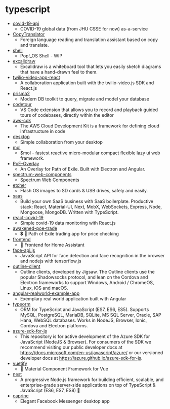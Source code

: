 # typescript
- [covid-19-api](https://github.com/mathdroid/covid-19-api)
  - COVID-19 global data (from JHU CSSE for now) as-a-service
- [CopyTranslator](https://github.com/CopyTranslator/CopyTranslator)
  - Foreign language reading and translation assistant based on copy and translate.
- [shell](https://github.com/pop-os/shell)
  - Pop!_OS Shell - WIP
- [excalidraw](https://github.com/excalidraw/excalidraw)
  - Excalidraw is a whiteboard tool that lets you easily sketch diagrams that have a hand-drawn feel to them.
- [twilio-video-app-react](https://github.com/twilio/twilio-video-app-react)
  - A collaboration application built with the twilio-video.js SDK and React.js
- [prisma2](https://github.com/prisma/prisma2)
  - Modern DB toolkit to query, migrate and model your database
- [codetour](https://github.com/vsls-contrib/codetour)
  - VS Code extension that allows you to record and playback guided tours of codebases, directly within the editor
- [aws-cdk](https://github.com/aws/aws-cdk)
  - The AWS Cloud Development Kit is a framework for defining cloud infrastructure in code
- [desktop](https://github.com/desktop/desktop)
  - Simple collaboration from your desktop
- [mol](https://github.com/eigenmethod/mol)
  - $mol - fastest reactive micro-modular compact flexible lazy ui web framework.
- [PoE-Overlay](https://github.com/Kyusung4698/PoE-Overlay)
  - An Overlay for Path of Exile. Built with Electron and Angular.
- [spectrum-web-components](https://github.com/adobe/spectrum-web-components)
  - Spectrum Web Components
- [etcher](https://github.com/balena-io/etcher)
  - Flash OS images to SD cards & USB drives, safely and easily.
- [saas](https://github.com/async-labs/saas)
  - Build your own SaaS business with SaaS boilerplate. Productive stack: React, Material-UI, Next, MobX, WebSockets, Express, Node, Mongoose, MongoDB. Written with TypeScript.
- [react-covid-19](https://github.com/alankilalank/react-covid-19)
  - Simple covid-19 data monitoring with React.js
- [awakened-poe-trade](https://github.com/SnosMe/awakened-poe-trade)
  - 💲 🔨 Path of Exile trading app for price checking
- [frontend](https://github.com/home-assistant/frontend)
  - 🍭 Frontend for Home Assistant
- [face-api.js](https://github.com/justadudewhohacks/face-api.js)
  - JavaScript API for face detection and face recognition in the browser and nodejs with tensorflow.js
- [outline-client](https://github.com/Jigsaw-Code/outline-client)
  - Outline clients, developed by Jigsaw. The Outline clients use the popular Shadowsocks protocol, and lean on the Cordova and Electron frameworks to support Windows, Android / ChromeOS, Linux, iOS and macOS.
- [angular-realworld-example-app](https://github.com/gothinkster/angular-realworld-example-app)
  - Exemplary real world application built with Angular
- [typeorm](https://github.com/typeorm/typeorm)
  - ORM for TypeScript and JavaScript (ES7, ES6, ES5). Supports MySQL, PostgreSQL, MariaDB, SQLite, MS SQL Server, Oracle, SAP Hana, WebSQL databases. Works in NodeJS, Browser, Ionic, Cordova and Electron platforms.
- [azure-sdk-for-js](https://github.com/Azure/azure-sdk-for-js)
  - This repository is for active development of the Azure SDK for JavaScript (NodeJS & Browser). For consumers of the SDK we recommend visiting our public developer docs at https://docs.microsoft.com/en-us/javascript/azure/ or our versioned developer docs at https://azure.github.io/azure-sdk-for-js.
- [vuetify](https://github.com/vuetifyjs/vuetify)
  - 🐉 Material Component Framework for Vue
- [nest](https://github.com/nestjs/nest)
  - A progressive Node.js framework for building efficient, scalable, and enterprise-grade server-side applications on top of TypeScript & JavaScript (ES6, ES7, ES8) 🚀
- [caprine](https://github.com/sindresorhus/caprine)
  - Elegant Facebook Messenger desktop app
